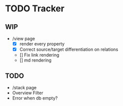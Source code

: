 # TODO Tracker

## WIP

- /view page
  - [x] render every property
  - [x] Correct source/target differentiation on relations
  - [] Fix link rendering
  - [] md rendering

## TODO

- /stack page
- Overview Filter
- Error when db empty?
